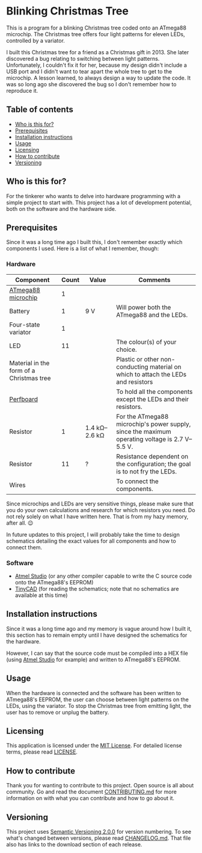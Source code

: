 # Blinking Christmas Tree
This is a program for a blinking Christmas tree coded onto an ATmega88 microchip. The Christmas tree offers four light patterns for eleven LEDs, controlled by a variator.

I built this Christmas tree for a friend as a Christmas gift in 2013. She later discovered a bug relating to switching between light patterns. Unfortunately, I couldn't fix it for her, because my design didn't include a USB port and I didn't want to tear apart the whole tree to get to the microchip. A lesson learned, to always design a way to update the code. It was so long ago she discovered the bug so I don't remember how to reproduce it.

## Table of contents
* [Who is this for?](#who-is-this-for)
* [Prerequisites](#prerequisites)
* [Installation instructions](#installation-instructions)
* [Usage](#usage)
* [Licensing](#licensing)
* [How to contribute](#how-to-contribute)
* [Versioning](#versioning)

## Who is this for?
For the tinkerer who wants to delve into hardware programming with a simple project to start with. This project has a lot of development potential, both on the software and the hardware side.

## Prerequisites
Since it was a long time ago I built this, I don't remember exactly which components I used. Here is a list of what I remember, though:

### Hardware
| Component | Count | Value | Comments
| --- | --- | --- | ---
| [ATmega88 microchip][1] | 1
| Battery | 1 | 9&nbsp;V | Will power both the ATmega88 and the LEDs.
Four-state variator | 1
| LED | 11 | | The colour(s) of your choice.
| Material in the form of a Christmas tree | | | Plastic or other non-conducting material on which to attach the LEDs and resistors
| [Perfboard][7] | | | To hold all the components except the LEDs and their resistors.
| Resistor | 1 | 1.4&nbsp;kΩ&ndash;2.6&nbsp;kΩ | For the ATmega88 microchip's power supply, since the maximum operating voltage is 2.7&nbsp;V&ndash;5.5&nbsp;V.
| Resistor | 11 | ? | Resistance dependent on the configuration; the goal is to not fry the LEDs.
| Wires | | | To connect the components.

Since microchips and LEDs are very sensitive things, please make sure that you do your own calculations and research for which resistors you need. Do not rely solely on what I have written here. That is from my hazy memory, after all. :wink:

In future updates to this project, I will probably take the time to design schematics detailing the exact values for all components and how to connect them.

### Software
* [Atmel Studio][5] (or any other compiler capable to write the C source code onto the ATmega88's EEPROM)
* [TinyCAD][6] (for reading the schematics; note that no schematics are available at this time)

## Installation instructions
Since it was a long time ago and my memory is vague around how I built it, this section has to remain empty until I have designed the schematics for the hardware.

However, I can say that the source code must be compiled into a HEX file (using [Atmel Studio][5] for example) and written to ATmega88's EEPROM.

## Usage
When the hardware is connected and the software has been written to ATmega88's EEPROM, the user can choose between light patterns on the LEDs, using the variator. To stop the Christmas tree from emitting light, the user has to remove or unplug the battery.

## Licensing
This application is licensed under the [MIT License][2]. For detailed license terms, please read [LICENSE][8].

## How to contribute
Thank you for wanting to contribute to this project. Open source is all about community. Go and read the document [CONTRIBUTING.md][9] for more information on with what you can contribute and how to go about it.

## Versioning
This project uses [Semantic Versioning 2.0.0][3] for version numbering. To see what's changed between versions, please read [CHANGELOG.md][10]. That file also has links to the download section of each release.


[1]: http://www.microchip.com/wwwproducts/en/ATmega88
[2]: https://opensource.org/licenses/MIT
[3]: https://semver.org/
[5]: https://www.microchip.com/mplab/avr-support/atmel-studio-7
[6]: https://sourceforge.net/projects/tinycad/
[7]: https://en.wikipedia.org/wiki/Perfboard
[8]: LICENSE
[9]: CONTRIBUTING.md
[10]: CHANGELOG.md
